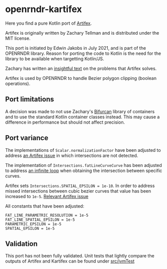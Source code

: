 # openrndr-kartifex

Here you find a pure Kotlin port of [Artifex](https://github.com/lacuna/artifex).

Artifex is originally written by Zachary Tellman and is distributed under the MIT license.

This port is initiated by Edwin Jakobs in July 2021, and is part of the OPENRNDR library. Reason for
porting the code to Kotlin is the need for the library to be available when targetting Kotlin/JS. 

Zachary has written an [insightful text](https://ideolalia.com/code/better-geometry-through-graph-theory.html) on the problems that Artifex solves.

Artifex is used by OPENRNDR to handle Bezier polygon clipping (boolean operations).

## Port limitations

A decision was made to not use Zachary's [Bifurcan](https://github.com/lacuna/bifurcan) library of containers and to use 
the standard Kotlin container classes instead. This may cause a difference in performance
but should not affect precision. 

## Port variance

The implementations of `Scalar.normalizationFactor` have been adjusted to address [an Artifex issue](https://github.com/lacuna/artifex/issues/3) in which intersections are not detected.

The implementation of `Intersections.fatLineCurveCurve` has been adjusted to address [an infinite loop](https://github.com/openrndr/openrndr/issues/404) when obtaining the intersection between specific curves.

Artifex sets `Intersections.SPATIAL_EPSILON = 1e-10`. In order to address missed intersections between cubic bezier curves that value
has been increased to `1e-5`. [Relevant Artifex issue](https://github.com/lacuna/artifex/issues/4)

All constants that have been adjusted:
```
FAT_LINE_PARAMETRIC_RESOLUTION = 1e-5
FAT_LINE_SPATIAL_EPSILON = 1e-5
PARAMETRIC_EPSILON = 1e-5
SPATIAL_EPSILON = 1e-5 
```
## Validation

This port has not been fully validated. Unit tests that lightly compare the outputs of Artifex and Kartifex can be found under [src/jvmTest](src/jvmTest)

